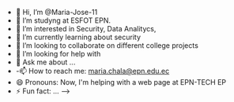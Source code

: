 - 👋 Hi, I’m @Maria-Jose-11
- 🔭 I’m studyng at ESFOT EPN.
- 👀 I’m interested in Security, Data Analitycs, 
- 🌱 I’m currently learning about security 
- 👯 I’m looking to collaborate on different college projects
- 🤔 I’m looking for help with 
- 💬 Ask me about ...
- -📫 How to reach me: maria.chala@epn.edu.ec
- 😄 Pronouns: Now, I'm helping with a web page at EPN-TECH EP
- ⚡ Fun fact: ...
-->

<!---
Maria-Jose-11/Maria-Jose-11 is a ✨ special ✨ repository because its `README.md` (this file) appears on your GitHub profile.
You can click the Preview link to take a look at your changes.
--->
